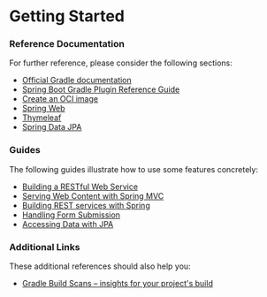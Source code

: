 # Getting Started

### Reference Documentation

For further reference, please consider the following sections:

* [Official Gradle documentation](https://docs.gradle.org)
* [Spring Boot Gradle Plugin Reference Guide](https://docs.spring.io/spring-boot/docs/2.6.0/gradle-plugin/reference/html/)
* [Create an OCI image](https://docs.spring.io/spring-boot/docs/2.6.0/gradle-plugin/reference/html/#build-image)
* [Spring Web](https://docs.spring.io/spring-boot/docs/2.6.0/reference/htmlsingle/#boot-features-developing-web-applications)
* [Thymeleaf](https://docs.spring.io/spring-boot/docs/2.6.0/reference/htmlsingle/#boot-features-spring-mvc-template-engines)
* [Spring Data JPA](https://docs.spring.io/spring-boot/docs/2.6.0/reference/htmlsingle/#boot-features-jpa-and-spring-data)

### Guides

The following guides illustrate how to use some features concretely:

* [Building a RESTful Web Service](https://spring.io/guides/gs/rest-service/)
* [Serving Web Content with Spring MVC](https://spring.io/guides/gs/serving-web-content/)
* [Building REST services with Spring](https://spring.io/guides/tutorials/bookmarks/)
* [Handling Form Submission](https://spring.io/guides/gs/handling-form-submission/)
* [Accessing Data with JPA](https://spring.io/guides/gs/accessing-data-jpa/)

### Additional Links

These additional references should also help you:

* [Gradle Build Scans – insights for your project's build](https://scans.gradle.com#gradle)

